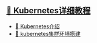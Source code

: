 

## [🔖 Kubernetes详细教程]()
- [🔖 Kubernetes介绍](book/Kubernetes介绍.md)
- [🔖 kubernetes集群环境搭建](book/KubernetesClusterInstall.md)
